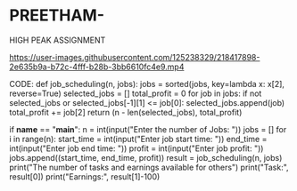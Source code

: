 # PREETHAM-
HIGH PEAK ASSIGNMENT


https://user-images.githubusercontent.com/125238329/218417898-2e635b9a-b72c-4fff-b28b-3bb6610fc4e9.mp4

CODE:
def job_scheduling(n, jobs):
    jobs = sorted(jobs, key=lambda x: x[2], reverse=True)
    selected_jobs = []
    total_profit = 0
    for job in jobs:
        if not selected_jobs or selected_jobs[-1][1] <= job[0]:
            selected_jobs.append(job)
            total_profit += job[2]
    return (n - len(selected_jobs), total_profit)

if __name__ == "__main__":
    n = int(input("Enter the number of Jobs: "))
    jobs = []
    for i in range(n):
        start_time = int(input("Enter job start time: "))
        end_time = int(input("Enter job end time: "))
        profit = int(input("Enter job profit: "))
        jobs.append((start_time, end_time, profit))
    result = job_scheduling(n, jobs)
    print("The number of tasks and earnings available for others")
    print("Task:", result[0])
    print("Earnings:", result[1]-100)

